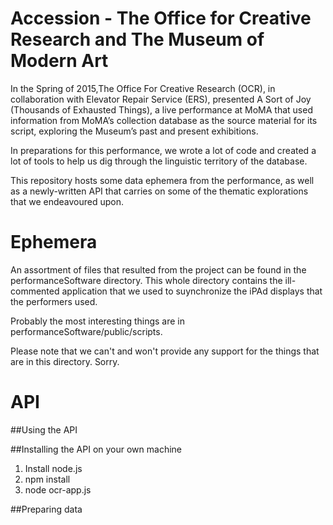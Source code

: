 Accession - The Office for Creative Research and The Museum of Modern Art
===================

In the Spring of 2015,The Office For Creative Research (OCR), in collaboration with Elevator Repair Service (ERS), presented A Sort of Joy (Thousands of Exhausted Things), a live performance at MoMA that used information from MoMA’s collection database as the source material for its script, exploring the Museum’s past and present exhibitions.

In preparations for this performance, we wrote a lot of code and created a lot of tools to help us dig through the linguistic territory of the database.

This repository hosts some data ephemera from the performance, as well as a newly-written API that carries on some of the thematic explorations that we endeavoured upon.

# Ephemera

An assortment of files that resulted from the project can be found in the performanceSoftware directory. This whole directory contains the ill-commented application that we used to suynchronize the iPAd displays that the performers used.

Probably the most interesting things are in performanceSoftware/public/scripts.

Please note that we can't and won't provide any support for the things that are in this directory. Sorry.

# API

##Using the API

##Installing the API on your own machine

1. Install node.js
2. npm install
3. node ocr-app.js

##Preparing data
